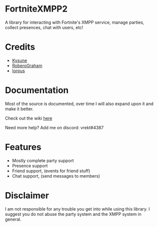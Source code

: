 # FortniteXMPP2
A library for interacting with Fortnite's XMPP service, manage parties, collect presences, chat with users, etc!

# Credits
- [Kysune](https://github.com/SzymonLisowiec)
- [RoberoGraham](https://github.com/RobertoGraham/fortnite-2)
- [lorpus](https://github.com/lorpus/fnpaktrack)

# Documentation

Most of the source is documented, over time I will also expand upon it and make it better.

Check out the wiki [here](https://github.com/Vrekt/FortniteXMPP2/wiki)

Need more help? Add me on discord: vrekt#4387

# Features
  - Mostly complete party support
  - Presence support
  - Friend support, (events for friend stuff)
  - Chat support, (send messages to members)

# Disclaimer
I am not responsible for any trouble you get into while using this library. I suggest you do not abuse the party system and the XMPP system in general.
